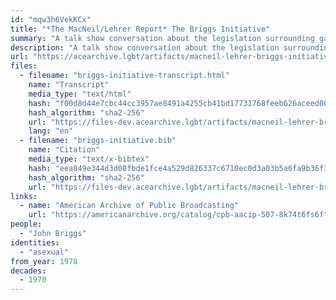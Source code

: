 ```yaml
---
id: "mqw3h6VekKCx"
title: "*The MacNeil/Lehrer Report* The Briggs Initiative"
summary: "A talk show conversation about the legislation surrounding gay schoolteachers, which mentions asexuality"
description: "A talk show conversation about the legislation surrounding gay schoolteachers in which the guest argues that teachers should be hired based on ability, regardless of orientation, including asexual"
url: "https://acearchive.lgbt/artifacts/macneil-lehrer-briggs-initiative"
files:
  - filename: "briggs-initiative-transcript.html"
    name: "Transcript"
    media_type: "text/html"
    hash: "f00d8d44e7cbc44cc3957ae8491a4255cb41bd17731768feeb626aceed00e77f"
    hash_algorithm: "sha2-256"
    url: "https://files-dev.acearchive.lgbt/artifacts/macneil-lehrer-briggs-initiative/briggs-initiative-transcript.html"
    lang: "en"
  - filename: "briggs-initiative.bib"
    name: "Citation"
    media_type: "text/x-bibtex"
    hash: "eea849e344d3d08fbde1fce4a529d826337c6710ec0d3a03b5a6fa9b36f3a0b6"
    hash_algorithm: "sha2-256"
    url: "https://files-dev.acearchive.lgbt/artifacts/macneil-lehrer-briggs-initiative/briggs-initiative.bib"
links:
  - name: "American Archive of Public Broadcasting"
    url: "https://americanarchive.org/catalog/cpb-aacip-507-8k74t6fs6f"
people:
  - "John Briggs"
identities:
  - "asexual"
from_year: 1978
decades:
  - 1970
---
```

